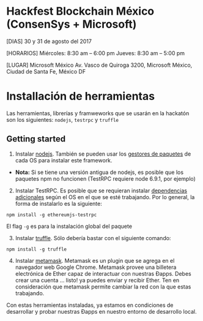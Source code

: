 # Hackfest Blockchain México (ConsenSys + Microsoft)

[DIAS]
30 y 31 de agosto del 2017

[HORARIOS]
Miércoles: 8:30 am – 6:00 pm
Jueves: 8:30 am – 5:00 pm

[LUGAR]
Microsoft México
Av. Vasco de Quiroga 3200, Microsoft México, Ciudad de Santa Fe, México DF

# Installación de herramientas

Las herramientas, librerías y framweworks que se usarán en la hackatón son los siguientes: `nodejs`, `testrpc` y `truffle`

## Getting started

1) Instalar [nodejs](https://nodejs.org/en/download/). También se pueden usar los [gestores de paquetes](https://nodejs.org/en/download/package-manager/) de cada OS para instalar este framework.
* **Nota:** Si se tiene una versión antigua de nodejs, es posible que los paquetes npm no funcionen (TestRPC requiere node 6.9.1, por ejemplo)

2) Instalar TestRPC. Es posible que se requieran instalar [dependencias adicionales](https://github.com/ethereumjs/testrpc) según el OS en el que se esté trabajando.
Por lo general, la forma de instalarlo es la siguiente:
```
npm install -g ethereumjs-testrpc
```
El flag `-g` es para la instalación global del paquete

3) Instalar [truffle](https://truffle.readthedocs.io/en/latest/getting_started/installation/). Sólo debería bastar con el siguiente comando:
```
npm install -g truffle
```
4) Instalar [metamask](https://chrome.google.com/webstore/detail/metamask/nkbihfbeogaeaoehlefnkodbefgpgknn). Metamask es un plugin que se agrega en el navegador web Google Chrome. Metamask provee una billetera electrónica de Ether capaz de interactuar con nuestras Đapps. Debes crear una cuenta ... listo! ya puedes enviar y recibir Ether. Ten en consideración que metamask permite cambiar la red con la que estas trabajando.


Con estas herramientas instaladas, ya estamos en condiciones de desarrollar y probar nuestras Đapps en nuestro entorno de desarrollo local.
